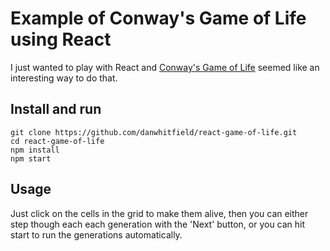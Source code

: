 # Example of Conway's Game of Life using React
I just wanted to play with React and [Conway's Game of Life](https://en.wikipedia.org/wiki/Conway%27s_Game_of_Life) seemed like an interesting way to do that.

## Install and run

```
git clone https://github.com/danwhitfield/react-game-of-life.git
cd react-game-of-life
npm install
npm start
```

## Usage
Just click on the cells in the grid to make them alive, then you can either step though each each generation with the 'Next' button, or you can hit start to run the generations automatically.
